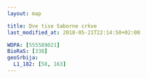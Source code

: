 ```yaml
---
layout: map

title: Dve tise Saborne crkve
last_modified_at: 2018-05-21T22:14:50+02:00

WDPA: [555589021]
BioRaS: [338]
geoSrbija:
  L1_182: [58, 163]
---
```

